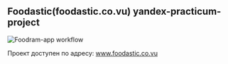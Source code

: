 ## Foodastic(foodastic.co.vu) yandex-practicum-project
![Foodram-app workflow](https://github.com/anay2103/foodgram-project-react/tree/master/.github/workflows/badge.svg)

Проект доступен по адресу: www.foodastic.co.vu 

